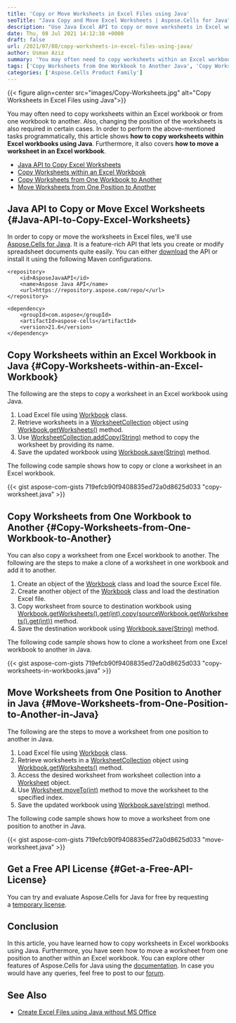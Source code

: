 ```yaml
---
title: 'Copy or Move Worksheets in Excel Files using Java'
seoTitle: "Java Copy and Move Excel Worksheets | Aspose.Cells for Java"
description: "Use Java Excel API to copy or move worksheets in Excel workbooks using Java. Copy worksheet within a workbook or from another workbook."
date: Thu, 08 Jul 2021 14:12:38 +0000
draft: false
url: /2021/07/08/copy-worksheets-in-excel-files-using-java/
author: Usman Aziz
summary: 'You may often need to copy worksheets within an Excel workbook or from one workbook to another. Also, changing the position of the worksheets is also required in certain cases. In order to perform the above-mentioned tasks programmatically, this article shows **how to copy worksheets within Excel workbooks using Java**. Furthermore, it also covers **how to move a worksheet in an Excel workbook**.'
tags: ['Copy Worksheets from One Workbook to Another Java', 'Copy Worksheets within an Excel Workbook Java', 'Java API to Copy Excel Worksheets', 'Move Worksheets from One Position to Another Java']
categories: ['Aspose.Cells Product Family']
---
```




{{< figure align=center src="images/Copy-Worksheets.jpg" alt="Copy Worksheets in Excel Files using Java">}}


You may often need to copy worksheets within an Excel workbook or from one workbook to another. Also, changing the position of the worksheets is also required in certain cases. In order to perform the above-mentioned tasks programmatically, this article shows **how to copy worksheets within Excel workbooks using Java**. Furthermore, it also covers **how to move a worksheet in an Excel workbook**.

*   [Java API to Copy Excel Worksheets][1]
*   [Copy Worksheets within an Excel Workbook][2]
*   [Copy Worksheets from One Workbook to Another][3]
*   [Move Worksheets from One Position to Another][4]

## Java API to Copy or Move Excel Worksheets {#Java-API-to-Copy-Excel-Worksheets}

In order to copy or move the worksheets in Excel files, we'll use [Aspose.Cells for Java][5]. It is a feature-rich API that lets you create or modify spreadsheet documents quite easily. You can either [download][6] the API or install it using the following Maven configurations.

```
<repository>
    <id>AsposeJavaAPI</id>
    <name>Aspose Java API</name>
    <url>https://repository.aspose.com/repo/</url>
</repository>
```
```
<dependency>
    <groupId>com.aspose</groupId>
    <artifactId>aspose-cells</artifactId>
    <version>21.6</version>
</dependency>
```

## Copy Worksheets within an Excel Workbook in Java {#Copy-Worksheets-within-an-Excel-Workbook}

The following are the steps to copy a worksheet in an Excel workbook using Java.

1.  Load Excel file using [Workbook][7] class.
2.  Retrieve worksheets in a [WorksheetCollection][8] object using [Workbook.getWorksheets()][9] method.
3.  Use [WorksheetCollection.addCopy(String)][10] method to copy the worksheet by providing its name.
4.  Save the updated workbook using [Workbook.save(String)][11] method.

The following code sample shows how to copy or clone a worksheet in an Excel workbook.

{{< gist aspose-com-gists 719efcb90f9408835ed72a0d8625d033 "copy-worksheet.java" >}}

## Copy Worksheets from One Workbook to Another {#Copy-Worksheets-from-One-Workbook-to-Another}

You can also copy a worksheet from one Excel workbook to another. The following are the steps to make a clone of a worksheet in one workbook and add it to another.

1.  Create an object of the [Workbook][12] class and load the source Excel file.
2.  Create another object of the [Workbook][13] class and load the destination Excel file.
3.  Copy worksheet from source to destination workbook using [Workbook.getWorksheets().get(int).copy(sourceWorkbook.getWorksheets().get(int))][14] method.
4.  Save the destination workbook using [Workbook.save(String)][15] method.

The following code sample shows how to clone a worksheet from one Excel workbook to another in Java.

{{< gist aspose-com-gists 719efcb90f9408835ed72a0d8625d033 "copy-worksheets-in-workbooks.java" >}}

## Move Worksheets from One Position to Another in Java {#Move-Worksheets-from-One-Position-to-Another-in-Java}

The following are the steps to move a worksheet from one position to another in Java.

1.  Load Excel file using [Workbook][16] class.
2.  Retrieve worksheets in a [WorksheetCollection][17] object using [Workbook.getWorksheets()][18] method.
3.  Access the desired worksheet from worksheet collection into a [Worksheet][19] object.
4.  Use [Worksheet.moveTo(int)][20] method to move the worksheet to the specified index.
5.  Save the updated workbook using [Workbook.save(string)][21] method.

The following code sample shows how to move a worksheet from one position to another in Java.

{{< gist aspose-com-gists 719efcb90f9408835ed72a0d8625d033 "move-worksheet.java" >}}

## Get a Free API License {#Get-a-Free-API-License}

You can try and evaluate Aspose.Cells for Java for free by requesting a [temporary license][22].

## Conclusion

In this article, you have learned how to copy worksheets in Excel workbooks using Java. Furthermore, you have seen how to move a worksheet from one position to another within an Excel workbook. You can explore other features of Aspose.Cells for Java using the [documentation][23]. In case you would have any queries, feel free to post to our [forum][24].

## See Also

*   [Create Excel Files using Java without MS Office][25]




[1]: #Java-API-to-Copy-Excel-Worksheets
[2]: #Copy-Worksheets-within-an-Excel-Workbook
[3]: #Copy-Worksheets-from-One-Workbook-to-Another
[4]: #Move-Worksheets-from-One-Position-to-Another-in-Java
[5]: https://products.aspose.com/cells/java
[6]: https://downloads.aspose.com/cells/java
[7]: https://apireference.aspose.com/cells/java/com.aspose.cells/Workbook
[8]: https://apireference.aspose.com/cells/java/com.aspose.cells/WorksheetCollection
[9]: https://apireference.aspose.com/cells/java/com.aspose.cells/workbook#Worksheets
[10]: https://apireference.aspose.com/cells/java/com.aspose.cells/worksheetcollection#addCopy(int)
[11]: https://apireference.aspose.com/cells/java/com.aspose.cells/workbook#save(java.lang.String)
[12]: https://apireference.aspose.com/cells/java/com.aspose.cells/Workbook
[13]: https://apireference.aspose.com/cells/java/com.aspose.cells/Workbook
[14]: https://apireference.aspose.com/cells/java/com.aspose.cells/worksheet#copy(com.aspose.cells.Worksheet)
[15]: https://apireference.aspose.com/cells/java/com.aspose.cells/workbook#save(java.lang.String)
[16]: https://apireference.aspose.com/cells/java/com.aspose.cells/Workbook
[17]: https://apireference.aspose.com/cells/java/com.aspose.cells/WorksheetCollection
[18]: https://apireference.aspose.com/cells/java/com.aspose.cells/workbook#Worksheets
[19]: https://apireference.aspose.com/cells/java/com.aspose.cells/Worksheet
[20]: https://apireference.aspose.com/cells/java/com.aspose.cells/worksheet#moveTo(int)
[21]: https://apireference.aspose.com/cells/java/com.aspose.cells/workbook#save(java.lang.String)
[22]: https://purchase.aspose.com/temporary-license
[23]: https://docs.aspose.com/cells/java
[24]: https://forum.aspose.com/
[25]: https://blog.aspose.com/2020/10/13/create-excel-xlsx-xls-using-java-without-ms-office/





